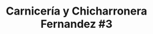 ---
title: "Carnicería y Chicharronera Fernandez #3"
url: /san-jose/carniceria-y-chicharronera-fernandez-3/
shop: Metzgerei
---